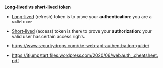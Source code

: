 **Long-lived vs short-lived token**

- [Long-lived](https://dev.to/techworld_with_nana/jwttoken-vs-cookie-vs-sessionid-4ndn) (refresh) token is to prove your **authentication**: you are a valid user. 
- [Short-lived](https://stackoverflow.com/questions/37582444/jwt-vs-cookies-for-token-based-authentication) (access) token is there to prove your **authorization**: your valid user has certain access rights.

- https://www.securitydrops.com/the-web-api-authentication-guide/
- https://itjumpstart.files.wordpress.com/2020/06/web.auth_.cheatsheet.pdf

